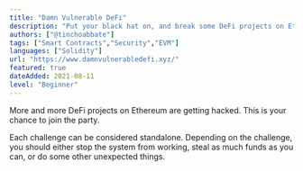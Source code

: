 ```yaml
---
title: "Damn Vulnerable DeFi"
description: "Put your black hat on, and break some DeFi projects on Ethereum!"
authors: ["@tinchoabbate"]
tags: ["Smart Contracts","Security","EVM"]
languages: ["Solidity"]
url: "https://www.damnvulnerabledefi.xyz/"
featured: true
dateAdded: 2021-08-11
level: "Beginner"
---
```


More and more DeFi projects on Ethereum are getting hacked. This is your chance to join the party.

Each challenge can be considered standalone. Depending on the challenge, you should either stop the system from working, steal as much funds as you can, or do some other unexpected things.